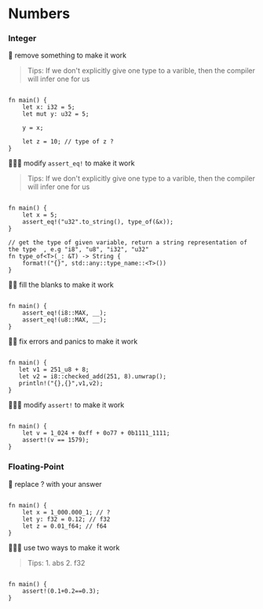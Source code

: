 # Numbers

### Integer

🌟 remove something to make it work

> Tips: If we don't explicitly give one type to a varible, then the compiler will infer one for us
```rust,editable

fn main() {
    let x: i32 = 5;
    let mut y: u32 = 5;

    y = x;
    
    let z = 10; // type of z ? 
}
```


🌟🌟🌟  modify `assert_eq!` to make it work

> Tips: If we don't explicitly give one type to a varible, then the compiler will infer one for us

```rust,editable

fn main() {
    let x = 5;
    assert_eq!("u32".to_string(), type_of(&x));
}

// get the type of given variable, return a string representation of the type  , e.g "i8", "u8", "i32", "u32"
fn type_of<T>(_: &T) -> String {
    format!("{}", std::any::type_name::<T>())
}
```

🌟🌟 fill the blanks to make it work
```rust,editable

fn main() {
    assert_eq!(i8::MAX, __); 
    assert_eq!(u8::MAX, __); 
}
```

🌟🌟 fix errors and panics to make it work
```rust,editable

fn main() {
   let v1 = 251_u8 + 8;
   let v2 = i8::checked_add(251, 8).unwrap();
   println!("{},{}",v1,v2);
}
```

🌟🌟🌟 modify `assert!` to make it work
```rust,editable

fn main() {
    let v = 1_024 + 0xff + 0o77 + 0b1111_1111;
    assert!(v == 1579);
}
```

### Floating-Point
🌟 replace ? with your answer

```rust,editable

fn main() {
    let x = 1_000.000_1; // ?
    let y: f32 = 0.12; // f32
    let z = 0.01_f64; // f64
}
```
🌟🌟🌟 use two ways to make it work

> Tips: 1. abs 2. f32

```rust,editable

fn main() {
    assert!(0.1+0.2==0.3);
}
```